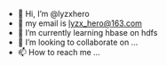 - 👋 Hi, I’m @lyzxhero
- 👀 my email is lyzx_hero@163.com
- 🌱 I’m currently learning hbase on hdfs
- 💞️ I’m looking to collaborate on ...
- 📫 How to reach me ...

<!---
lyzxhero/lyzxhero is a ✨ special ✨ repository because its `README.md` (this file) appears on your GitHub profile.
You can click the Preview link to take a look at your changes.
--->
